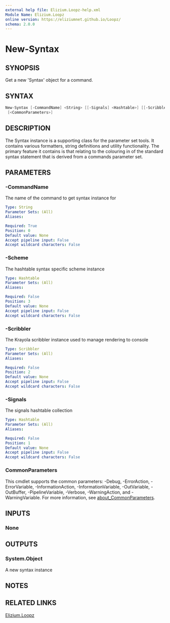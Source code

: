 ```yaml
---
external help file: Elizium.Loopz-help.xml
Module Name: Elizium.Loopz
online version: https://eliziumnet.github.io/Loopz/
schema: 2.0.0
---
```


# New-Syntax

## SYNOPSIS

Get a new 'Syntax' object for a command.

## SYNTAX

```powershell
New-Syntax [-CommandName] <String> [[-Signals] <Hashtable>] [[-Scribbler] <Scribbler>] [[-Scheme] <Hashtable>]
 [<CommonParameters>]
```

## DESCRIPTION

The Syntax instance is a supporting class for the parameter set tools. It contains
various formatters, string definitions and utility functionality. The primary feature
it contains is that relating to the colouring in of the standard syntax statement
that is derived from a commands parameter set.

## PARAMETERS

### -CommandName

The name of the command to get syntax instance for

```yaml
Type: String
Parameter Sets: (All)
Aliases:

Required: True
Position: 0
Default value: None
Accept pipeline input: False
Accept wildcard characters: False
```

### -Scheme

The hashtable syntax specific scheme instance

```yaml
Type: Hashtable
Parameter Sets: (All)
Aliases:

Required: False
Position: 3
Default value: None
Accept pipeline input: False
Accept wildcard characters: False
```

### -Scribbler

The Krayola scribbler instance used to manage rendering to console

```yaml
Type: Scribbler
Parameter Sets: (All)
Aliases:

Required: False
Position: 2
Default value: None
Accept pipeline input: False
Accept wildcard characters: False
```

### -Signals

The signals hashtable collection

```yaml
Type: Hashtable
Parameter Sets: (All)
Aliases:

Required: False
Position: 1
Default value: None
Accept pipeline input: False
Accept wildcard characters: False
```

### CommonParameters

This cmdlet supports the common parameters: -Debug, -ErrorAction, -ErrorVariable, -InformationAction, -InformationVariable, -OutVariable, -OutBuffer, -PipelineVariable, -Verbose, -WarningAction, and -WarningVariable. For more information, see [about_CommonParameters](http://go.microsoft.com/fwlink/?LinkID=113216).

## INPUTS

### None

## OUTPUTS

### System.Object

A new syntax instance

## NOTES

## RELATED LINKS

[Elizium.Loopz](https://github.com/EliziumNet/Loopz)
